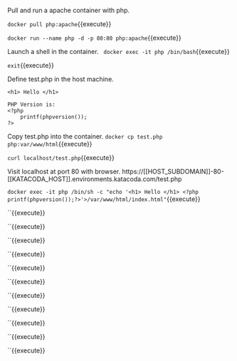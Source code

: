 
Pull and run a apache container with php.

`docker pull php:apache`{{execute}}

`docker run --name php -d -p 80:80 php:apache`{{execute}}


Launch a shell in the container.
` docker exec -it php /bin/bash`{{execute}}

`exit`{{execute}}


Define test.php in the host machine.
```
<h1> Hello </h1> 

PHP Version is: 
<?php 
	printf(phpversion());
?>

```


Copy test.php into the container.
`docker cp test.php php:var/www/html`{{execute}}


`curl localhost/test.php`{{execute}}

Visit localhost at port 80 with browser.
https://[[HOST_SUBDOMAIN]]-80-[[KATACODA_HOST]].environments.katacoda.com/test.php


`docker exec -it php /bin/sh -c "echo '<h1> Hello </h1> <?php printf(phpversion());?>'>/var/www/html/index.html"`{{execute}}

``{{execute}}

``{{execute}}

``{{execute}}


``{{execute}}

``{{execute}}

``{{execute}}

``{{execute}}

``{{execute}}

``{{execute}}

``{{execute}}

``{{execute}}

